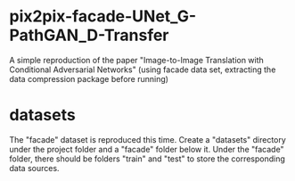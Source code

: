 # pix2pix-facade-UNet_G-PathGAN_D-Transfer
A simple reproduction of the paper "Image-to-Image Translation with Conditional Adversarial Networks" (using facade data set, extracting the data compression package before running)

# datasets
The "facade" dataset is reproduced this time. Create a "datasets" directory under the project folder and a "facade" folder below it. Under the "facade" folder, there should be folders "train" and "test" to store the corresponding data sources.
